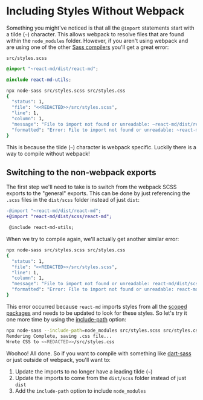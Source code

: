 # Including Styles Without Webpack

Something you might've noticed is that all the `@import` statements start with a
tilde (`~`) character. This allows webpack to resolve files that are found
within the `node_modules` folder. However, if you aren't using webpack and are
using one of the other [Sass compilers](https://sass-lang.com/install) you'll
get a great error:

`src/styles.scss`

```scss
@import "~react-md/dist/react-md";

@include react-md-utils;
```

```sh
npx node-sass src/styles.scss src/styles.css
{
  "status": 1,
  "file": "<<REDACTED>>/src/styles.scss",
  "line": 1,
  "column": 1,
  "message": "File to import not found or unreadable: ~react-md/dist/react-md.",
  "formatted": "Error: File to import not found or unreadable: ~react-md/dist/react-md.\n        on line 1 of src/styles.scss\n>> @import '~react-md/dist/react-md';\n\n   ^\n"
}
```

This is because the tilde (`~`) character is webpack specific. Luckily there is
a way to compile without webpack!

## Switching to the non-webpack exports

The first step we'll need to take is to switch from the webpack SCSS exports to
the "general" exports. This can be done by just referencing the `.scss` files in
the `dist/scss` folder instead of just `dist`:

```diff
-@import "~react-md/dist/react-md";
+@import "react-md/dist/scss/react-md";

 @include react-md-utils;
```

When we try to compile again, we'll actually get another similar error:

```sh
npx node-sass src/styles.scss src/styles.css
{
  "status": 1,
  "file": "<<REDACTED>>/src/styles.scss",
  "line": 1,
  "column": 1,
  "message": "File to import not found or unreadable: react-md/dist/scss/react-md.",
  "formatted": "Error: File to import not found or unreadable: react-md/dist/scss/react-md.\n        on line 1 of src/styles.scss\n>> @import 'react-md/dist/scss/react-md';\n\n   ^\n"
}
```

This error occurred because `react-md` imports styles from all the
[scoped packages](/guides/scoped-packages) and needs to be updated to look for
these styles. So let's try it one more time by using the
[include-path](https://github.com/sass/node-sass#command-line-interface) option:

```sh
npx node-sass --include-path=node_modules src/styles.scss src/styles.css
Rendering Complete, saving .css file...
Wrote CSS to <<REDACTED>>/src/styles.css
```

Woohoo! All done. So if you want to compile with something like
[dart-sass](https://sass-lang.com/dart-sass) or just outside of webpack, you'll
want to:

1. Update the imports to no longer have a leading tilde (`~`)
2. Update the imports to come from the `dist/scss` folder instead of just `dist`
3. Add the `include-path` option to include `node_modules`
